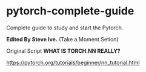 # pytorch-complete-guide

Complete guide to study and start the Pytorch.

**Edited By Steve Ive.** (Take a Moment Setion)

Original Script **WHAT IS TORCH.NN REALLY?**

https://pytorch.org/tutorials/beginner/nn_tutorial.html
